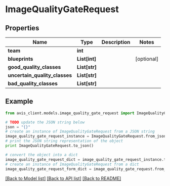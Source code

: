 # ImageQualityGateRequest


## Properties

Name | Type | Description | Notes
------------ | ------------- | ------------- | -------------
**team** | **int** |  |
**blueprints** | **List[int]** |  | [optional]
**good_quality_classes** | **List[str]** |  |
**uncertain_quality_classes** | **List[str]** |  |
**bad_quality_classes** | **List[str]** |  |

## Example

```python
from avis_client.models.image_quality_gate_request import ImageQualityGateRequest

# TODO update the JSON string below
json = "{}"
# create an instance of ImageQualityGateRequest from a JSON string
image_quality_gate_request_instance = ImageQualityGateRequest.from_json(json)
# print the JSON string representation of the object
print ImageQualityGateRequest.to_json()

# convert the object into a dict
image_quality_gate_request_dict = image_quality_gate_request_instance.to_dict()
# create an instance of ImageQualityGateRequest from a dict
image_quality_gate_request_form_dict = image_quality_gate_request.from_dict(image_quality_gate_request_dict)
```
[[Back to Model list]](../README.md#documentation-for-models) [[Back to API list]](../README.md#documentation-for-api-endpoints) [[Back to README]](../README.md)
